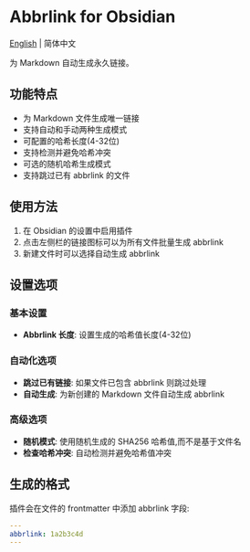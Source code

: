 # Abbrlink for Obsidian

[English](README.md) | 简体中文

为 Markdown 自动生成永久链接。

## 功能特点

- 为 Markdown 文件生成唯一链接
- 支持自动和手动两种生成模式
- 可配置的哈希长度(4-32位)
- 支持检测并避免哈希冲突
- 可选的随机哈希生成模式
- 支持跳过已有 abbrlink 的文件

## 使用方法

1. 在 Obsidian 的设置中启用插件
2. 点击左侧栏的链接图标可以为所有文件批量生成 abbrlink
3. 新建文件时可以选择自动生成 abbrlink

## 设置选项

### 基本设置
- **Abbrlink 长度**: 设置生成的哈希值长度(4-32位)

### 自动化选项
- **跳过已有链接**: 如果文件已包含 abbrlink 则跳过处理
- **自动生成**: 为新创建的 Markdown 文件自动生成 abbrlink

### 高级选项
- **随机模式**: 使用随机生成的 SHA256 哈希值,而不是基于文件名
- **检查哈希冲突**: 自动检测并避免哈希值冲突

## 生成的格式

插件会在文件的 frontmatter 中添加 abbrlink 字段:

```yaml
---
abbrlink: 1a2b3c4d
---
```